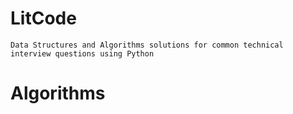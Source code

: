 # LitCode
    Data Structures and Algorithms solutions for common technical interview questions using Python

# Algorithms